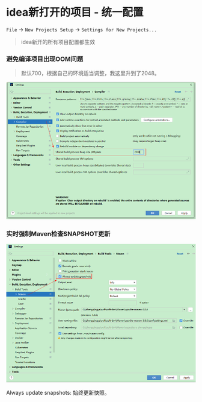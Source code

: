 # idea新打开的项目 - 统一配置

`File` -> `New Projects Setup` -> `Settings for New Projects...`

> idea新开的所有项目配置都生效

### 避免编译项目出现OOM问题

> 默认700，根据自己的环境适当调整，我这里升到了2048。

![](./images/10-新项目配置-1735023873690.png)

### 实时强制Maven检查SNAPSHOT更新

![](./images/36-实时强制Maven检查SNAPSHOT更新-1735286369466.png)

Always update snapshots: 始终更新快照。
